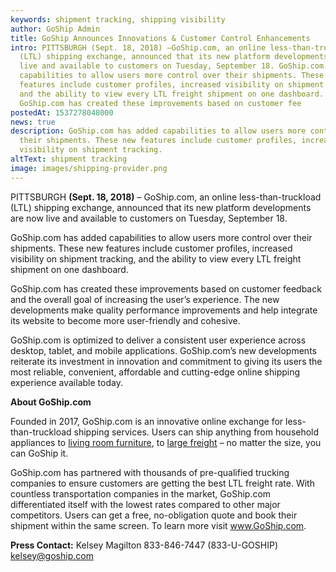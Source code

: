 ```yaml
---
keywords: shipment tracking, shipping visibility
author: GoShip Admin
title: GoShip Announces Innovations & Customer Control Enhancements
intro: PITTSBURGH (Sept. 18, 2018) –GoShip.com, an online less-than-truckload
  (LTL) shipping exchange, announced that its new platform developments are now
  live and available to customers on Tuesday, September 18. GoShip.com has added
  capabilities to allow users more control over their shipments. These new
  features include customer profiles, increased visibility on shipment tracking,
  and the ability to view every LTL freight shipment on one dashboard.
  GoShip.com has created these improvements based on customer fee
postedAt: 1537278048000
news: true
description: GoShip.com has added capabilities to allow users more control over
  their shipments. These new features include customer profiles, increased
  visibility on shipment tracking.
altText: shipment tracking
image: images/shipping-provider.png
---
```

PITTSBURGH **(Sept. 18, 2018)** – GoShip.com, an online less-than-truckload (LTL) shipping exchange, announced that its new platform developments are now live and available to customers on Tuesday, September 18. 

GoShip.com has added capabilities to allow users more control over their shipments. These new features include customer profiles, increased visibility on shipment tracking, and the ability to view every LTL freight shipment on one dashboard. 

GoShip.com has created these improvements based on customer feedback and the overall goal of increasing the user’s experience. The new developments make quality performance improvements and help integrate its website to become more user-friendly and cohesive. 

GoShip.com is optimized to deliver a consistent user experience across desktop, tablet, and mobile applications. GoShip.com’s new developments reiterate its investment in innovation and commitment to giving its users the most reliable, convenient, affordable and cutting-edge online shipping experience available today. 

**About GoShip.com** 

Founded in 2017, GoShip.com is an innovative online exchange for less-than-truckload shipping services. Users can ship anything from household appliances to [living room furniture](https://www.goship.com/furniture), to [large freight](https://www.goship.com/shipping-services/large-item-shipping/) – no matter the size, you can GoShip it. 

GoShip.com has partnered with thousands of pre-qualified trucking companies to ensure customers are getting the best LTL freight rate. With countless transportation companies in the market, GoShip.com differentiated itself with the lowest rates compared to other major competitors. Users can get a free, no-obligation quote and book their shipment within the same screen. To learn more visit www.GoShip.com.   

**Press Contact:** Kelsey Magilton 833-846-7447 (833-U-GOSHIP) kelsey@goship.com